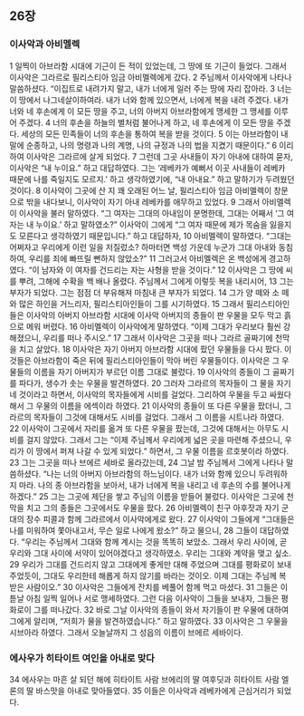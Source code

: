 ## 26장
### 이사악과 아비멜렉
1 일찍이 아브라함 시대에 기근이 든 적이 있었는데, 그 땅에 또 기근이 들었다. 그래서 이사악은 그라르로 필리스티아 임금 아비멜렉에게 갔다.
2 주님께서 이사악에게 나타나 말씀하셨다. “이집트로 내려가지 말고, 내가 너에게 일러 주는 땅에 자리 잡아라.
3 너는 이 땅에서 나그네살이하여라. 내가 너와 함께 있으면서, 너에게 복을 내려 주겠다. 내가 너와 네 후손에게 이 모든 땅을 주고, 너의 아버지 아브라함에게 맹세한 그 맹세를 이루어 주겠다.
4 너의 후손을 하늘의 별처럼 불어나게 하고, 네 후손에게 이 모든 땅을 주겠다. 세상의 모든 민족들이 너의 후손을 통하여 복을 받을 것이다.
5 이는 아브라함이 내 말에 순종하고, 나의 명령과 나의 계명, 나의 규정과 나의 법을 지켰기 때문이다.”
6 이리하여 이사악은 그라르에 살게 되었다.
7 그런데 그곳 사내들이 자기 아내에 대하여 묻자, 이사악은 “내 누이요.” 하고 대답하였다. 그는 ‘레베카가 예뻐서 이곳 사내들이 레베카 때문에 나를 죽일지도 모르지.’ 하고 생각하였기에, “내 아내요.” 하고 말하기가 두려웠던 것이다.
8 이사악이 그곳에 산 지 꽤 오래된 어느 날, 필리스티아 임금 아비멜렉이 창문으로 밖을 내다보니, 이사악이 자기 아내 레베카를 애무하고 있었다.
9 그래서 아비멜렉이 이사악을 불러 말하였다. “그 여자는 그대의 아내임이 분명한데, 그대는 어째서 ‘그 여자는 내 누이요.’ 하고 말하였소?” 이사악이 그에게 “그 여자 때문에 제가 목숨을 잃을지도 모른다고 생각하였기 때문입니다.” 하고 대답하자,
10 아비멜렉이 말하였다. “그대는 어쩌자고 우리에게 이런 일을 저질렀소? 하마터면 백성 가운데 누군가 그대 아내와 동침하여, 우리를 죄에 빠뜨릴 뻔하지 않았소?”
11 그러고서 아비멜렉은 온 백성에게 경고하였다. “이 남자와 이 여자를 건드리는 자는 사형을 받을 것이다.”
12 이사악은 그 땅에 씨를 뿌려, 그해에 수확을 백 배나 올렸다. 주님께서 그에게 이렇듯 복을 내리시어,
13 그는 부자가 되었다. 그는 점점 더 부유해져 마침내 큰 부자가 되었다.
14 그가 양 떼와 소 떼와 많은 하인을 거느리자, 필리스티아인들이 그를 시기하였다.
15 그래서 필리스티아인들은 이사악의 아버지 아브라함 시대에 이사악 아버지의 종들이 판 우물을 모두 막고 흙으로 메워 버렸다.
16 아비멜렉이 이사악에게 말하였다. “이제 그대가 우리보다 훨씬 강해졌으니, 우리를 떠나 주시오.”
17 그래서 이사악은 그곳을 떠나 그라르 골짜기에 천막을 치고 살았다.
18 이사악은 자기 아버지 아브라함 시대에 팠던 우물들을 다시 팠다. 이것들은 아브라함이 죽은 뒤에 필리스티아인들이 막아 버린 우물들이다. 이사악은 그 우물들의 이름을 자기 아버지가 부르던 이름 그대로 불렀다.
19 이사악의 종들이 그 골짜기를 파다가, 생수가 솟는 우물을 발견하였다.
20 그러자 그라르의 목자들이 그 물을 자기네 것이라고 하면서, 이사악의 목자들에게 시비를 걸었다. 그리하여 우물을 두고 싸웠다 해서 그 우물의 이름을 에섹이라 하였다.
21 이사악의 종들이 또 다른 우물을 팠더니, 그라르의 목자들이 그것에 대해서도 시비를 걸었다. 그래서 그 이름을 시트나라 하였다.
22 이사악이 그곳에서 자리를 옮겨 또 다른 우물을 팠는데, 그것에 대해서는 아무도 시비를 걸지 않았다. 그래서 그는 “이제 주님께서 우리에게 넓은 곳을 마련해 주셨으니, 우리가 이 땅에서 퍼져 나갈 수 있게 되었다.” 하면서, 그 우물 이름을 르호봇이라 하였다.
23 그는 그곳을 떠나 브에르 세바로 올라갔는데,
24 그날 밤 주님께서 그에게 나타나 말씀하셨다. “나는 너의 아버지 아브라함의 하느님이다. 내가 너와 함께 있으니 두려워하지 마라. 나의 종 아브라함을 보아서, 내가 너에게 복을 내리고 네 후손의 수를 불어나게 하겠다.”
25 그는 그곳에 제단을 쌓고 주님의 이름을 받들어 불렀다. 이사악은 그곳에 천막을 치고 그의 종들은 그곳에서도 우물을 팠다.
26 아비멜렉이 친구 아후잣과 자기 군대의 장수 피콜과 함께 그라르에서 이사악에게로 왔다.
27 이사악이 그들에게 “그대들은 나를 미워하여 쫓아내고서, 무슨 일로 나에게 왔소?” 하고 물으니,
28 그들이 대답하였다. “우리는 주님께서 그대와 함께 계시는 것을 똑똑히 보았소. 그래서 우리 사이에, 곧 우리와 그대 사이에 서약이 있어야겠다고 생각하였소. 우리는 그대와 계약을 맺고 싶소.
29 우리가 그대를 건드리지 않고 그대에게 좋게만 대해 주었으며 그대를 평화로이 보내 주었듯이, 그대도 우리한테 해롭게 하지 않기를 바라는 것이오. 이제 그대는 주님께 복 받은 사람이오.”
30 이사악은 그들에게 잔치를 베풀어 함께 먹고 마셨다.
31 그들은 이튿날 아침 일찍 일어나 서로 맹세하였다. 그런 다음 이사악이 그들을 보내자, 그들은 평화로이 그를 떠나갔다.
32 바로 그날 이사악의 종들이 와서 자기들이 판 우물에 대하여 그에게 알리며, “저희가 물을 발견하였습니다.” 하고 말하였다.
33 이사악은 그 우물을 시브아라 하였다. 그래서 오늘날까지 그 성읍의 이름이 브에르 세바이다.
### 에사우가 히타이트 여인을 아내로 맞다
34 에사우는 마흔 살 되던 해에 히타이트 사람 브에리의 딸 여후딧과 히타이트 사람 엘론의 딸 바스맛을 아내로 맞아들였다.
35 이들은 이사악과 레베카에게 근심거리가 되었다.
